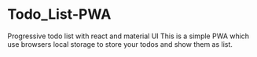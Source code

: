 # Todo_List-PWA
Progressive todo list with react and material UI
This is a simple PWA which use browsers local storage to store your todos and show them as list.

